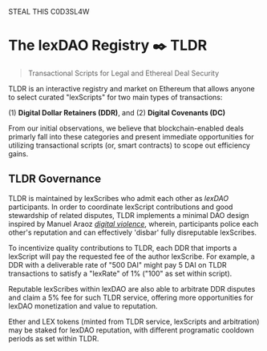 STEAL THIS C0D3SL4W 

# The lexDAO Registry ✒️ TLDR
> Transactional Scripts for Legal and Ethereal Deal Security

TLDR is an interactive registry and market on Ethereum that allows anyone to select curated "lexScripts" for two main types of transactions:

(1) **Digital Dollar Retainers (DDR)**, and (2) **Digital Covenants (DC)**

From our initial observations, we believe that blockchain-enabled deals primarly fall into these categories and present immediate opportunities for utilizing transactional scripts (or, smart contracts) to scope out efficiency gains.

## TLDR Governance

TLDR is maintained by lexScribes who admit each other as *lexDAO* participants. In order to coordinate lexScript contributions and good stewardship of related disputes, TLDR implements a minimal DAO design inspired by Manuel Araoz *[digital violence](https://maraoz.com/2019/02/11/digital-life/)*, wherein, participants police each other's reputation and can effectively 'disbar' fully disreputable lexScribes.

To incentivize quality contributions to TLDR, each DDR that imports a lexScript will pay the requested fee of the author lexScribe. For example, a DDR with a deliverable rate of "500 DAI" might pay 5 DAI on TLDR transactions to satisfy a "lexRate" of 1% ("100" as set within script).

Reputable lexScribes within lexDAO are also able to arbitrate DDR disputes and claim a 5% fee for such TLDR service, offering more opportunities for lexDAO monetization and value to reputation. 

Ether and LEX tokens (minted from TLDR service, lexScripts and arbitration) may be staked for lexDAO reputation, with different programatic cooldown periods as set within TLDR.
